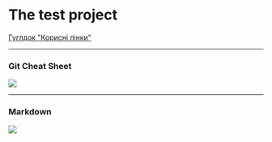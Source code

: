 <h1 class="about-title">The test project</h1>

[Гуглдок "Корисні лінки"](https://docs.google.com/spreadsheets/d/1ZH1ksE1yyGsfA3IDhI6xlqkhAgO0nYwTVnjaWmWt5qk/edit#gid=849970141)

***
<h3 class="about-title">Git Cheat Sheet</h3>

![](https://github.com/Vitaliy-31/switch-ua/blob/main/img/git-cheat-sheet.jpg)

***
<h3 class="about-title">Markdown</h3>

![](https://github.com/Vitaliy-31/switch-ua/blob/main/img/markdown.jpg)